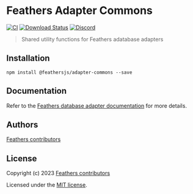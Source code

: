 # Feathers Adapter Commons

[![CI](https://github.com/feathersjs/feathers/workflows/Node.js%20CI/badge.svg)](https://github.com/feathersjs/feathers/actions?query=workflow%3A%22Node.js+CI%22)
[![Download Status](https://img.shields.io/npm/dm/@feathersjs/adapter-commons.svg?style=flat-square)](https://www.npmjs.com/package/@feathersjs/adapter-commons)
[![Discord](https://badgen.net/badge/icon/discord?icon=discord&label)](https://discord.gg/qa8kez8QBx)

> Shared utility functions for Feathers adatabase adapters

## Installation

```
npm install @feathersjs/adapter-commons --save
```

## Documentation

Refer to the [Feathers database adapter documentation](https://feathersjs.com/api/databases/common.html) for more details.

## Authors

[Feathers contributors](https://github.com/feathersjs/adapter-commons/graphs/contributors)

## License

Copyright (c) 2023 [Feathers contributors](https://github.com/feathersjs/feathers/graphs/contributors)

Licensed under the [MIT license](LICENSE).
